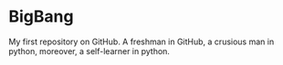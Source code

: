 # BigBang
My first repository on GitHub.
A freshman in GitHub,
a crusious man in python,
moreover,
a self-learner in python.
